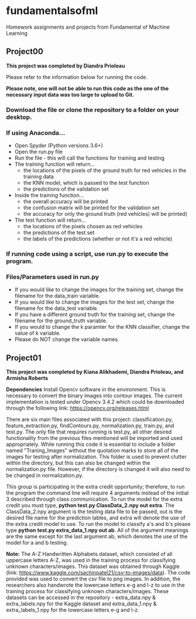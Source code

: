 # fundamentalsofml
Homework assignments and projects from Fundamental of Machine Learning 

## Project00
 **This project was completed by Diandra Prioleau**
 
Please refer to the information below for running the code. 

**Please note, one will not be able to run this code as the one of the necessary input data was too large to upload to Git.**

### Download the file or clone the repository to a folder on your desktop. 
### If using Anaconda...
  * Open Spyder (Python versions 3.6+)
  * Open the run.py file 
  * Run the file - this will call the functions for training and testing 
  * The training function will return...
    * the locations of the pixels of the ground truth for red vehicles in the training data
    * the KNN model, which is passed to the test function
    * the predictions of the validation set 
  * Inside the training function...
    * the overall accuracy will be printed 
    * the confusion matrix will be printed for the validation set
    * the accuracy for only the ground truth (red vehicles) will be printed)
  * The test function will return...
    * the locations of the pixels chosen as red vehicles
    * the predictions of the test set 
    * the labels of the predictions (whether or not it's a red vehicle)
### If running code using a script, use run.py to execute the program. 
### Files/Parameters used in run.py
  * If you would like to change the images for the training set, change the filename for the data_train variable. 
  * If you would like to change the images for the test set, change the filename for the data_test variable.
  * If you have a different ground truth for the training set, change the filename for the ground_truth variable.
  * If you would to change the k paramter for the KNN classifier, change the value of k variable.
  * Please do NOT change the variable names.
  
  
## Project01 

**This project was completed by Kiana Alikhademi, Diandra Prioleau, and Armisha Roberts**

**Dependencies**
Install Opencv software in the environment. This is necessary to convert the binary images into contour images. The current implementation is tested under Opencv 3.4.2 which could be downloaded through the following link:
https://opencv.org/releases.html



There are six main files associated with this project: classification.py, feature_extraction.py, findContours.py, 
normalization.py, train.py, and test.py. The only file that requires running is test.py, all other desired functionality from 
the previous files mentioned will be imported and used appropriately. While running this code it is essential to include a 
folder named "Traning_Images" without the quotation marks to store all of the images for testing after normalization. This 
folder is used to prevent clutter within the directory, but this can also be changed within the normalization.py file. However,
if the directory is changed it will also need to be changed in normalization.py.

This group is participating in the extra credit opportunity; therefore, to run the program the command line will require 4 
arguments instead of the initial 3 described through class communication. To run the model for the extra credit you must type,
**python test.py ClassData_2.npy out extra**. The ClassData_2.npy argument is the testing data file to be passed, out is the desired file name for the prediction lables, and extra will denote the use of the extra credit model to use. To run the model to classify a's and b's 
please type **python test.py extra_data_1.npy out ab**. All of the argument meanings are the same except for the last argument ab, which denotes the use of the model for a and b testing.


**Note:** The A-Z Handwritten Alphabets dataset, which consisted of all uppercase letters A-Z, was used in the training process for classifying unknown characters/images. This dataset was obtained through Kaggle (link: https://www.kaggle.com/sachinpatel21/csv-to-images/data). The code provided was used to convert the csv file to png images. In addition, the researchers also handwrote the lowercase letters e-g and l-z to use in the training process for classifying unknown characters/images. These datasets can be accessed in the repository - extra_data.npy & extra_labels.npy for the Kaggle dataset and extra_data_1.npy & extra_labels_1.npy for the lowercase letters e-g and l-z.

